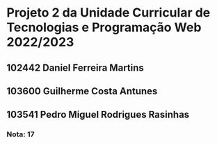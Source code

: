 <h1>Projeto 2 da Unidade Curricular de Tecnologias e Programação Web 2022/2023</h1>
<h2>102442 Daniel Ferreira Martins</h2>
<h2>103600 Guilherme Costa Antunes</h2>
<h2>103541 Pedro Miguel Rodrigues Rasinhas</h2>
<h3>Nota: 17</h3>